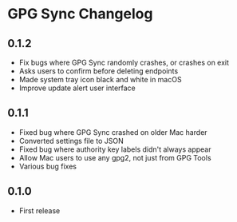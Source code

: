 # GPG Sync Changelog

## 0.1.2

* Fix bugs where GPG Sync randomly crashes, or crashes on exit
* Asks users to confirm before deleting endpoints
* Made system tray icon black and white in macOS
* Improve update alert user interface

## 0.1.1

* Fixed bug where GPG Sync crashed on older Mac harder
* Converted settings file to JSON
* Fixed bug where authority key labels didn't always appear
* Allow Mac users to use any gpg2, not just from GPG Tools
* Various bug fixes

## 0.1.0

* First release
